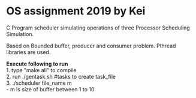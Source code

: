 # OS assignment 2019 by Kei

C Program scheduler simulating operations of three Processor Scheduling Simulation.

Based on Bounded buffer, producer and consumer problem. Pthread libraries are used.

**Execute following to run**<br>
	1. type "make all" to compile<br>
	2. run ./gentask.sh #tasks  to create task_file<br>
	3. ./scheduler file_name m<br>
	   - m is size of buffer between 1 to 10<br>
